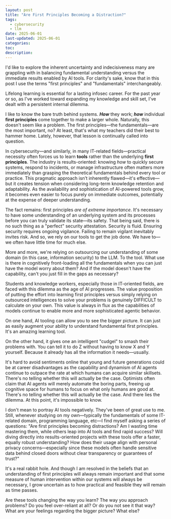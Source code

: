 ```yaml
---
layout: post
title: "Are First Principles Becoming a Distraction?"
tags:
  - cybersecurity
  - llm
date: 2025-06-01
last-updated: 2025-06-01
categories:
toc:
description:
---
```

I'd like to explore the inherent uncertainty and indecisiveness many are grappling with in balancing fundamental understanding versus the immediate results enabled by AI tools. For clarity's sake, know that in this post I use the terms "first principles" and "fundamentals" interchangeably.

Lifelong learning is essential for a lasting infosec career. For the past year or so, as I've worked toward expanding my knowledge and skill set, I've dealt with a persistent internal dilemma.

I like to know the bare truth behind systems. ***How*** they work; ***how*** individual **first principles** come together to make a larger whole. Naturally, this doesn't seem like a problem. The first principles—the fundamentals—are the most important, no? At least, that's what my teachers did their best to hammer home. Lately, however, that lesson is continually called into question.

In cybersecurity—and similarly, in many IT-related fields—practical necessity often forces us to learn **tools** rather than the underlying **first principles**. The industry is results-oriented: knowing *how* to quickly secure systems, respond to incidents, or manage infrastructure often matters more immediately than grasping the theoretical fundamentals behind every tool or practice. This pragmatic approach isn’t inherently flawed—it's effective—but it creates tension when considering long-term knowledge retention and adaptability. As the availability and sophistication of AI-powered tools grow, it becomes even easier to focus purely on immediate outcomes, potentially at the expense of deeper understanding.

The fact remains: first principles *are of extreme importance*. It's necessary to have some understanding of an underlying system and its processes before you can truly validate its state—its safety. That being said, there is no such thing as a "perfect" security attestation. Security is fluid. Ensuring security requires ongoing vigilance. Failing to remain vigilant inevitably invites risk. And so, we rely on our tools to get the job done. We have to—we often have little time for much else.

More and more, we're relying on outsourcing our understanding of some domain (in this case, information security) to the LLM. To the tool. What use is there in cognitively front-loading all the fundamentals when you can just have the model worry about them? And if the model doesn't have the capability, can't you just fill in the gaps as necessary?

Students and knowledge workers, especially those in IT-oriented fields, are faced with this dilemma as the age of AI progresses. The value proposition of putting the effort into learning first principles versus simply relying on outsourced intelligences to solve your problems is genuinely DIFFICULT to calculate on your own. This value is always in flux as the capabilities of models continue to enable more and more sophisticated agentic behavior. 

On one hand, AI tooling can allow you to see the bigger picture. It can just as easily augment your ability to understand fundamental first principles. It's an amazing learning tool.

On the other hand, it gives one an intelligent "cudgel" to smash their problems with. You can tell it to do Z without having to know X and Y yourself. Because it already has all the information it needs—usually.

It's hard to avoid sentiments online that young and future generations could be at career disadvantages as the capability and dynamism of AI agents continue to outpace the rate at which humans can acquire similar skillsets. There's no telling whether this will actually be the case. Optimists often claim that AI agents will merely automate the boring parts, freeing up cognitive space for humans to focus on what only humans are good at. There's no telling whether this will actually be the case. And there lies the dilemma. At this point, it's impossible to know.

I don't mean to portray AI tools negatively. They've been of great use to me. Still, whenever studying on my own—typically the fundamentals of some IT-related domain, programming language, etc—I find myself asking a series of questions: "Are first principles becoming distractions? Am I wasting time mastering them, while others leap into AI tools and find rapid success? Will diving directly into results-oriented projects with these tools offer a faster, equally robust understanding? How does their usage align with personal privacy concerns—especially since these models often handle sensitive data behind closed doors without clear transparency or guarantees of trust?"

It's a real rabbit hole. And though I am resolved in the beliefs that an understanding of first principles will always remain important and that some measure of human intervention within our systems will always be necessary, I grow uncertain as to how practical and feasible they will remain as time passes.

Are these tools changing the way you learn? The way you approach problems? Do you feel over-reliant at all? Or do you not see it that way? What are your feelings regarding the bigger picture? What else?
